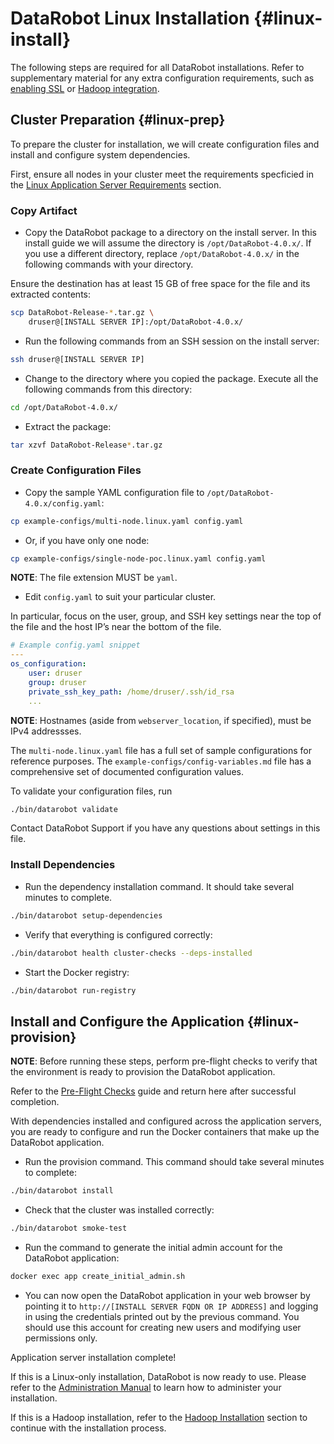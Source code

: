 # DataRobot Linux Installation {#linux-install}

The following steps are required for all DataRobot installations.
Refer to supplementary material for any extra configuration requirements, such as [enabling SSL](./special-topics/ssl.md) or [Hadoop integration](./hadoop-install.md).

## Cluster Preparation {#linux-prep}

To prepare the cluster for installation, we will create configuration files and install and configure system dependencies.

First, ensure all nodes in your cluster meet the requirements specficied in the [Linux Application Server Requirements](./requirements/system-requirements.md#linux-requirements)
section.

### Copy Artifact

* Copy the DataRobot package to a directory on the install server.
In this install guide we will assume the directory is `/opt/DataRobot-4.0.x/`.
If you use a different directory, replace `/opt/DataRobot-4.0.x/` in the following commands with your directory.

Ensure the destination has at least 15 GB of free space for the file and its extracted contents:

```bash
scp DataRobot-Release-*.tar.gz \
    druser@[INSTALL SERVER IP]:/opt/DataRobot-4.0.x/
```

* Run the following commands from an SSH session on the install server:

```bash
ssh druser@[INSTALL SERVER IP]
```

* Change to the directory where you copied the package.
Execute all the following commands from this directory:

```bash
cd /opt/DataRobot-4.0.x/
```

* Extract the package:

```bash
tar xzvf DataRobot-Release*.tar.gz
```

### Create Configuration Files

* Copy the sample YAML configuration file to `/opt/DataRobot-4.0.x/config.yaml`:

```bash
cp example-configs/multi-node.linux.yaml config.yaml
```

* Or, if you have only one node:

```bash
cp example-configs/single-node-poc.linux.yaml config.yaml
```

**NOTE**: The file extension MUST be `yaml`.

* Edit `config.yaml` to suit your particular cluster.

In particular, focus on the user, group, and SSH key settings near the top of the file and the host IP’s near the bottom of the file.

```yaml
# Example config.yaml snippet
---
os_configuration:
    user: druser
    group: druser
    private_ssh_key_path: /home/druser/.ssh/id_rsa
    ...
```

**NOTE**: Hostnames (aside from `webserver_location`, if specified), must be IPv4 addressses.

The `multi-node.linux.yaml` file has a full set of sample configurations for reference purposes.
The `example-configs/config-variables.md` file has a comprehensive set of documented configuration values.

To validate your configuration files, run

```bash
./bin/datarobot validate
```

Contact DataRobot Support if you have any questions about settings in this file.

### Install Dependencies

* Run the dependency installation command.
It should take several minutes to complete.

```bash
./bin/datarobot setup-dependencies
```

* Verify that everything is configured correctly:

```bash
./bin/datarobot health cluster-checks --deps-installed
```

* Start the Docker registry:

```bash
./bin/datarobot run-registry
```

## Install and Configure the Application {#linux-provision}

**NOTE**: Before running these steps, perform pre-flight checks to verify that the environment is ready to provision the DataRobot application.

Refer to the [Pre-Flight Checks](./pre-flight-checks.md) guide and return here after successful completion.

With dependencies installed and configured across the application servers, you are ready to configure and run the Docker containers that make up the DataRobot application.

* Run the provision command.
This command should take several minutes to complete:

```bash
./bin/datarobot install
```

* Check that the cluster was installed correctly:

```bash
./bin/datarobot smoke-test
```

* Run the command to generate the initial admin account for the DataRobot application:

```bash
docker exec app create_initial_admin.sh
```

* You can now open the DataRobot application in your web browser by pointing it to `http://[INSTALL SERVER FQDN OR IP ADDRESS]` and logging in using the credentials printed out by the previous command. You should use this account for creating new users and modifying user permissions only.

Application server installation complete!

If this is a Linux-only installation, DataRobot is now ready to use.
Please refer to the [Administration Manual](../administration/README.md) to learn how to administer your installation.

If this is a Hadoop installation, refer to the [Hadoop Installation](./hadoop-install.md) section to continue with the installation process.
